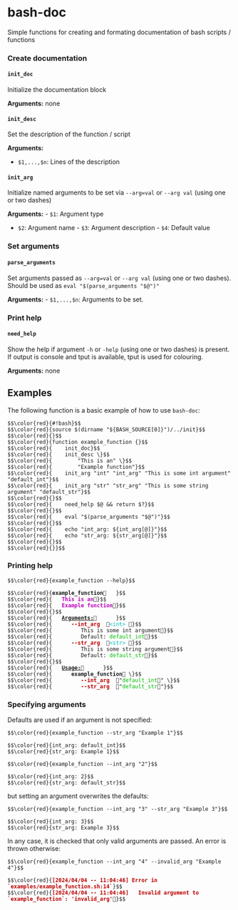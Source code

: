 bash-doc
================

Simple functions for creating and formating documentation of bash
scripts / functions

### Create documentation

#### `init_doc`

Initialize the documentation block

**Arguments:** none

#### `init_desc`

Set the description of the function / script

**Arguments:**

- `$1,...,$n`: Lines of the description

#### `init_arg`

Initialize named arguments to be set via `--arg=val` or `--arg val`
(using one or two dashes)

**Arguments:** - `$1`: Argument type  
- `$2`: Argument name - `$3`: Argument description - `$4`: Default value

### Set arguments

#### `parse_arguments`

Set arguments passed as `--arg=val` or `--arg val` (using one or two
dashes). Should be used as `eval "$(parse_arguments "$@")"`

**Arguments:** - `$1,...,$n`: Arguments to be set.

### Print help

#### `need_help`

Show the help if argument `-h` or `-help` (using one or two dashes) is
present. If output is console and tput is available, tput is used for
colouring.

**Arguments:** none

## Examples

The following function is a basic example of how to use `bash-doc`:

<pre class="r-output"><code>$$\color{red}{#!bash}$$</code>
<code>$$\color{red}{source $(dirname "${BASH_SOURCE[0]}")/../init}$$</code>
<code>$$\color{red}{}$$</code>
<code>$$\color{red}{function example_function {}$$</code>
<code>$$\color{red}{    init_doc}$$</code>
<code>$$\color{red}{    init_desc \}$$</code>
<code>$$\color{red}{        "This is an" \}$$</code>
<code>$$\color{red}{        "Example function"}$$</code>
<code>$$\color{red}{    init_arg "int" "int_arg" "This is some int argument" "default_int"}$$</code>
<code>$$\color{red}{    init_arg "str" "str_arg" "This is some string argument" "default_str"}$$</code>
<code>$$\color{red}{}$$</code>
<code>$$\color{red}{    need_help $@ &amp;&amp; return $?}$$</code>
<code>$$\color{red}{}$$</code>
<code>$$\color{red}{    eval "$(parse_arguments "$@")"}$$</code>
<code>$$\color{red}{}$$</code>
<code>$$\color{red}{    echo "int_arg: ${int_arg[@]}"}$$</code>
<code>$$\color{red}{    echo "str_arg: ${str_arg[@]}"}$$</code>
<code>$$\color{red}{}$$</code>
<code>$$\color{red}{}}$$</code></pre>

### Printing help

<pre class="r-output"><code>$$\color{red}{example_function --help}$$</code></pre>
<pre class="r-output"><code>$$\color{red}{<span style='font-weight: bold;'>example_function</span>   }$$</code>
<code>$$\color{red}{   <span style='color: #BB00BB; font-weight: bold;'>This is an</span>}$$</code>
<code>$$\color{red}{   <span style='color: #BB00BB; font-weight: bold;'>Example function</span>}$$</code>
<code>$$\color{red}{}$$</code>
<code>$$\color{red}{   <span style='font-weight: bold; text-decoration: underline;'>Arguments:</span>      }$$</code>
<code>$$\color{red}{      <span style='color: #BB0000; font-weight: bold;'>--int_arg  </span><span style='color: #00BBBB;'>&lt;int&gt; </span>}$$</code>
<code>$$\color{red}{         This is some int argument}$$</code>
<code>$$\color{red}{         Default: <span style='color: #00BB00;'>default_int</span>}$$</code>
<code>$$\color{red}{      <span style='color: #BB0000; font-weight: bold;'>--str_arg  </span><span style='color: #00BBBB;'>&lt;str&gt; </span>}$$</code>
<code>$$\color{red}{         This is some string argument}$$</code>
<code>$$\color{red}{         Default: <span style='color: #00BB00;'>default_str</span>}$$</code>
<code>$$\color{red}{}$$</code>
<code>$$\color{red}{   <span style='font-weight: bold; text-decoration: underline;'>Usage:</span>      }$$</code>
<code>$$\color{red}{      <span style='font-weight: bold;'>example_function</span> \}$$</code>
<code>$$\color{red}{         <span style='color: #BB0000; font-weight: bold;'>--int_arg  </span>"<span style='color: #00BB00;'>default_int</span>" \}$$</code>
<code>$$\color{red}{         <span style='color: #BB0000; font-weight: bold;'>--str_arg  </span>"<span style='color: #00BB00;'>default_str</span>"}$$</code></pre>

### Specifying arguments

Defaults are used if an argument is not specified:

<pre class="r-output"><code>$$\color{red}{example_function --str_arg "Example 1"}$$</code></pre>
<pre class="r-output"><code>$$\color{red}{int_arg: default_int}$$</code>
<code>$$\color{red}{str_arg: Example 1}$$</code></pre>
<pre class="r-output"><code>$$\color{red}{example_function --int_arg "2"}$$</code></pre>
<pre class="r-output"><code>$$\color{red}{int_arg: 2}$$</code>
<code>$$\color{red}{str_arg: default_str}$$</code></pre>

but setting an argument overwrites the defaults:

<pre class="r-output"><code>$$\color{red}{example_function --int_arg "3" --str_arg "Example 3"}$$</code></pre>
<pre class="r-output"><code>$$\color{red}{int_arg: 3}$$</code>
<code>$$\color{red}{str_arg: Example 3}$$</code></pre>

In any case, it is checked that only valid arguments are passed. An
error is thrown otherwise:

<pre class="r-output"><code>$$\color{red}{example_function --int_arg "4" --invalid_arg "Example 4"}$$</code></pre>
<pre class="r-output"><code>$$\color{red}{<span style='color: #BB0000; font-weight: bold;'>[2024/04/04 -- 11:04:46] Error in `examples/example_function.sh:14`</span>}$$</code>
<code>$$\color{red}{<span style='color: #BB0000; font-weight: bold;'>[2024/04/04 -- 11:04:46]   Invalid argument to `example_function`: 'invalid_arg'</span>}$$</code></pre>
